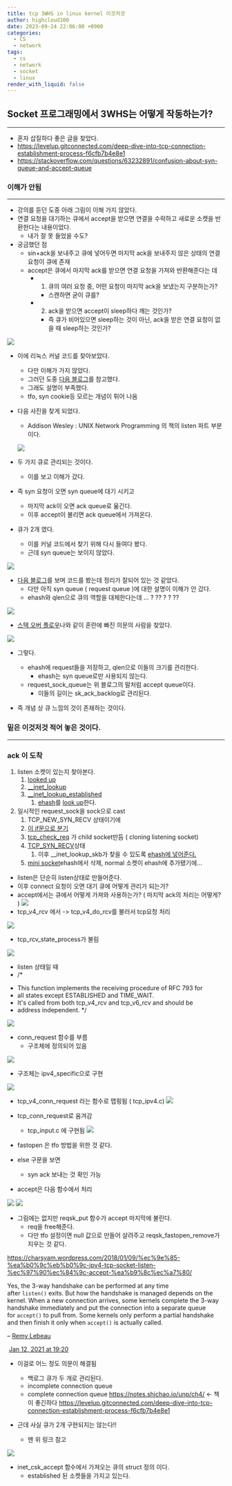 ```yaml
---
title: tcp 3WHS in linux kernel 이것저것
author: highcloud100
date: 2023-09-24 22:06:00 +0900
categories:
  - CS
  - network
tags:
  - cs
  - network
  - socket
  - linux
render_with_liquid: false
---
```

## Socket 프로그래밍에서 3WHS는 어떻게 작동하는가?
---

- 혼자 삽질하다 좋은 글을 찾았다. 
- https://levelup.gitconnected.com/deep-dive-into-tcp-connection-establishment-process-f6cfb7b4e8e1
- https://stackoverflow.com/questions/63232891/confusion-about-syn-queue-and-accept-queue

### 이해가 안됨 
---
- 강의를 듣던 도중 아래 그림이 이해 가지 않았다.
- 연결 요청을 대기하는 큐에서 accept을 받으면 연결을 수락하고 새로운 소켓을 반환한다는 내용이었다. 
	- 내가 잘 못 들었을 수도?
- 궁금했던 점 
	-  sin+ack을 보내주고 큐에 넣어두면 마지막 ack을 보내주지 않은 상태의 연결 요청이 큐에 존재
	- accept은 큐에서 마지막 ack를 받으면 연결 요청을 가져와 반환해준다는 데
		- 1. 큐의 여러 요청 중, 어떤 요청이 마지막 ack을 보냈는지 구분하는가?
			- 스캔하면 굳이 큐를?
		- 2. ack을 받으면 accept이 sleep하다 깨는 것인가?
			-  즉 큐가 비어있으면 sleep하는 것이 아닌, ack을 받은 연결 요청이 없을 때 sleep하는 것인가?

![](/assets/img/Pasted%20image%2020230925171027.png)

- 이에 리눅스 커널 코드를 찾아보았다. 
	- 다만 이해가 가지 않았다. 
	- 그러던 도중 [다음 블로그](https://charsyam.wordpress.com/2018/01/09/%ec%9e%85-%ea%b0%9c%eb%b0%9c-ipv4-tcp-socket-listen-%ec%97%90%ec%84%9c-accept-%ea%b9%8c%ec%a7%80/)를 참고했다. 
	- 그래도 설명이 부족했다.
	- tfo, syn cookie등 모르는 개념이 튀어 나옴

- 다음 사진을 찾게 되었다. 
	- Addison Wesley : UNIX Network Programming 의 책의 listen 파트 부분이다.

  ![](/assets/img/Pasted%20image%2020230925171646.png)

- 두 가지 큐로 관리되는 것이다. 
	- 이를 보고 이해가 갔다.
- 즉 syn 요청이 오면 syn queue에 대기 시키고
	- 마지막 ack이 오면 ack queue로 욺긴다.
	- 이후 accept이 불리면 ack queue에서 가져온다. 

- 큐가 2개 였다.
	- 이를 커널 코드에서 찾기 위해 다시 들여다 봤다. 
	- 근데 syn queue는 보이지 않았다. 

![](/assets/img/Pasted%20image%2020230925172250.png)

- [다음 블로그](https://levelup.gitconnected.com/deep-dive-into-tcp-connection-establishment-process-f6cfb7b4e8e1)를 보며 코드를 봤는데 정리가 잘되어 있는 것 같았다. 
	- 다만 아직 syn queue ( request queue )에 대한 설명이 이해가 안 갔다. 
	- ehash와 qlen으로 큐의 역할을 대체한다는데 ... ?  ?? ? ?   ??

![](/assets/img/Pasted%20image%2020230925172809.png)

- [스택 오버 플로우](https://stackoverflow.com/questions/63232891/confusion-about-syn-queue-and-accept-queue)나와 같이 혼란에 빠진 의문의 사람을 찾았다. 

![](/assets/img/Pasted%20image%2020230925172904.png)

- 그렇다.
	- ehash에 request들을 저장하고, qlen으로 이들의 크기를 관리한다.
		- ehash는 syn queue로만 사용되지 않는다. 
	- request_sock_queue는 위 블로그의 말처럼 accept queue이다. 
		- 이들의 길이는 sk_ack_backlog로 관리된다. 

- 즉 개념 상 큐 느낌의 것이 존재하는 것이다.


### 밑은 이것저것 적어 놓은 것이다.  
---
### ack 이 도착
1. listen 소켓이 있는지 찾아본다. 
	1. [looked up](https://github.com/torvalds/linux/blob/4d6d4c7f541d7027beed4fb86eb2c451bd8d6fff/net/ipv4/tcp_ipv4.c#L2017)
	2. [__inet_lookup](https://github.com/torvalds/linux/blob/4d6d4c7f541d7027beed4fb86eb2c451bd8d6fff/include/net/inet_hashtables.h#L392)
	3. [__inet_lookup_established](https://github.com/torvalds/linux/blob/4d6d4c7f541d7027beed4fb86eb2c451bd8d6fff/net/ipv4/inet_hashtables.c#L471)
		1. [ehash](https://github.com/torvalds/linux/blob/4d6d4c7f541d7027beed4fb86eb2c451bd8d6fff/net/ipv4/inet_hashtables.c#L486)를 [look up](https://github.com/torvalds/linux/blob/4d6d4c7f541d7027beed4fb86eb2c451bd8d6fff/net/ipv4/inet_hashtables.c#L484-L500)한다.
2. 일시적인 request_sock을 sock으로 cast
	1. TCP_NEW_SYN_RECV 상태이기에 
	2. [이 if문으로 분기](https://github.com/torvalds/linux/blob/4d6d4c7f541d7027beed4fb86eb2c451bd8d6fff/net/ipv4/tcp_ipv4.c#L2027)
	3. [tcp_check_req](https://github.com/torvalds/linux/blob/4d6d4c7f541d7027beed4fb86eb2c451bd8d6fff/net/ipv4/tcp_ipv4.c#L2070) 가 child socket만듬 ( cloning listening socket)
	4. [TCP_SYN_RECV](https://github.com/torvalds/linux/blob/f1fcbaa18b28dec10281551dfe6ed3a3ed80e3d6/net/ipv4/inet_connection_sock.c#L1145)상태 
		1. 이후 __inet_lookup_skb가 찾을 수 있도록 [ehash에 넣어준다.](https://github.com/torvalds/linux/blob/f1fcbaa18b28dec10281551dfe6ed3a3ed80e3d6/net/ipv4/tcp_ipv4.c#L1630) 
	5. [mini socket](https://github.com/torvalds/linux/blob/4d6d4c7f541d7027beed4fb86eb2c451bd8d6fff/net/ipv4/inet_hashtables.c#L662)ehash에서 삭제, normal 소켓이 ehash에 추가됐기에...


- listen은 단순히 listen상태로 만들어준다. 
- 이후 connect 요청이 오면 대기 큐에 어떻게 관리가 되는가?
- accept에서는 큐에서 어떻게 가져와 사용하는가? ( 마지막 ack의 처리는 어떻게? )
![](/assets/img/Pasted%20image%2020230924224011.png)
- tcp_v4_rcv 에서 -> tcp_v4_do_rcv를 불러서 tcp요청 처리

![](/assets/img/Pasted%20image%2020230924224452.png)
- tcp_rcv_state_process가 불림


![](/assets/img/Pasted%20image%2020230924220650.png)
- listen 상태일 때 
- /*
 *	This function implements the receiving procedure of RFC 793 for
 *	all states except ESTABLISHED and TIME_WAIT.
 *	It's called from both tcp_v4_rcv and tcp_v6_rcv and should be
 *	address independent.
 */


![](/assets/img/Pasted%20image%2020230924220738.png)

- conn_request 함수를 부름
	- 구조체에 정의되어 있음

![](/assets/img/Pasted%20image%2020230924221006.png)

- 구조체는 ipv4_specific으로 구현

![](/assets/img/Pasted%20image%2020230924221107.png)
- tcp_v4_conn_request 라는 함수로 맵핑됨 ( tcp_ipv4.c) 
![](/assets/img/Pasted%20image%2020230924221242.png)
- tcp_conn_request로 움겨감
	- tcp_input.c 에 구현됨
![](/assets/img/Pasted%20image%2020230924221500.png)
- fastopen 은 tfo 방법을 위한 것 같다.
- else 구문을 보면 
	- syn ack 보내는 것 확인 가능

- accept은 다음 함수에서 처리

![](/assets/img/Pasted%20image%2020230924230552.png)
![](/assets/img/Pasted%20image%2020230924230625.png)

- 그림에는 없지만 reqsk_put 함수가 accept 마지막에 불린다. 
	- req을 free해준다. 
	- 다만 tfo 설정이면 null 값으로 만들어 살려주고 reqsk_fastopen_remove가 지우는 것 같다.

https://charsyam.wordpress.com/2018/01/09/%ec%9e%85-%ea%b0%9c%eb%b0%9c-ipv4-tcp-socket-listen-%ec%97%90%ec%84%9c-accept-%ea%b9%8c%ec%a7%80/


Yes, the 3-way handshake can be performed at any time after `listen()` exits. But how the handshake is managed depends on the kernel. When a new connection arrives, some kernels complete the 3-way handshake immediately and put the connection into a separate queue for `accept()` to pull from. Some kernels only perform a partial handshake and then finish it only when `accept()` is actually called. 

– [Remy Lebeau](https://stackoverflow.com/users/65863/remy-lebeau "556,824 reputation")

 [Jan 12, 2021 at 19:20](https://stackoverflow.com/questions/65689312/why-does-accept-block-when-listen-is-the-very-first-involved-in-tcp#comment116145241_65690315)


- 이걸로 어느 정도 의문이 해결됨
	- 백로그 큐가 두 개로 관리된다.
	- incomplete connection queue
	-  complete connection queue
https://notes.shichao.io/unp/ch4/ <- 책이 좋긴하다
https://levelup.gitconnected.com/deep-dive-into-tcp-connection-establishment-process-f6cfb7b4e8e1

- 근데 사실 큐가 2개 구현되지는 않는다!!
	- 맨 위 링크 참고


![](/assets/img/Pasted%20image%2020230925094017.png)
- inet_csk_accept 함수에서 가져오는 큐의 struct 정의 이다. 
	- established 된 소켓들을 가지고 있는다. 
